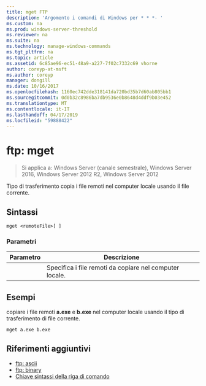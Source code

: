 ```yaml
---
title: mget FTP
description: 'Argomento i comandi di Windows per * * *- '
ms.custom: na
ms.prod: windows-server-threshold
ms.reviewer: na
ms.suite: na
ms.technology: manage-windows-commands
ms.tgt_pltfrm: na
ms.topic: article
ms.assetid: 6c85ae96-ec51-48a9-a227-7f02c7332c69 vhorne
author: coreyp-at-msft
ms.author: coreyp
manager: dongill
ms.date: 10/16/2017
ms.openlocfilehash: 1160ec742dde318141da720bd35b7d60ab805bb1
ms.sourcegitcommit: 0d0b32c8986ba7db9536e0b8648d4ddf9b03e452
ms.translationtype: MT
ms.contentlocale: it-IT
ms.lasthandoff: 04/17/2019
ms.locfileid: "59888422"
---
```

# <a name="ftp-mget"></a>ftp: mget

>Si applica a: Windows Server (canale semestrale), Windows Server 2016, Windows Server 2012 R2, Windows Server 2012

Tipo di trasferimento copia i file remoti nel computer locale usando il file corrente.   
## <a name="syntax"></a>Sintassi  
```  
mget <remoteFile>[ ]  
```  
### <a name="parameters"></a>Parametri  
|Parametro|Descrizione|  
|-------|--------|  
|<remoteFile>|Specifica i file remoti da copiare nel computer locale.|  
## <a name="BKMK_Examples"></a>Esempi  
copiare i file remoti **a.exe** e **b.exe** nel computer locale usando il tipo di trasferimento di file corrente.  
```  
mget a.exe b.exe  
```  
## <a name="additional-references"></a>Riferimenti aggiuntivi  
-   [ftp: ascii](ftp-ascii.md)  
-   [ftp: binary](ftp-binary.md)  
-   [Chiave sintassi della riga di comando](command-line-syntax-key.md)  
